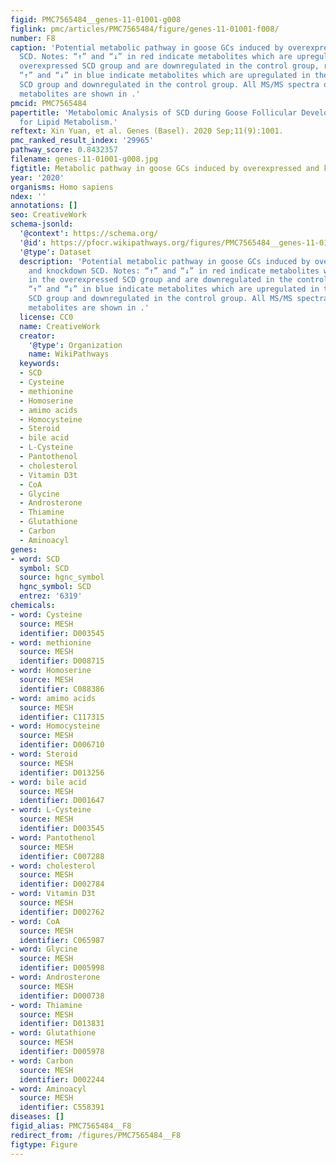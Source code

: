 ```yaml
---
figid: PMC7565484__genes-11-01001-g008
figlink: pmc/articles/PMC7565484/figure/genes-11-01001-f008/
number: F8
caption: 'Potential metabolic pathway in goose GCs induced by overexpressed and knockdown
  SCD. Notes: “↑” and “↓” in red indicate metabolites which are upregulated in the
  overexpressed SCD group and are downregulated in the control group, respectively;
  “↑” and “↓” in blue indicate metabolites which are upregulated in the knockdown
  SCD group and downregulated in the control group. All MS/MS spectra of those important
  metabolites are shown in .'
pmcid: PMC7565484
papertitle: 'Metabolomic Analysis of SCD during Goose Follicular Development: Implications
  for Lipid Metabolism.'
reftext: Xin Yuan, et al. Genes (Basel). 2020 Sep;11(9):1001.
pmc_ranked_result_index: '29965'
pathway_score: 0.8432357
filename: genes-11-01001-g008.jpg
figtitle: Metabolic pathway in goose GCs induced by overexpressed and knockdown SCD
year: '2020'
organisms: Homo sapiens
ndex: ''
annotations: []
seo: CreativeWork
schema-jsonld:
  '@context': https://schema.org/
  '@id': https://pfocr.wikipathways.org/figures/PMC7565484__genes-11-01001-g008.html
  '@type': Dataset
  description: 'Potential metabolic pathway in goose GCs induced by overexpressed
    and knockdown SCD. Notes: “↑” and “↓” in red indicate metabolites which are upregulated
    in the overexpressed SCD group and are downregulated in the control group, respectively;
    “↑” and “↓” in blue indicate metabolites which are upregulated in the knockdown
    SCD group and downregulated in the control group. All MS/MS spectra of those important
    metabolites are shown in .'
  license: CC0
  name: CreativeWork
  creator:
    '@type': Organization
    name: WikiPathways
  keywords:
  - SCD
  - Cysteine
  - methionine
  - Homoserine
  - amimo acids
  - Homocysteine
  - Steroid
  - bile acid
  - L-Cysteine
  - Pantothenol
  - cholesterol
  - Vitamin D3t
  - CoA
  - Glycine
  - Androsterone
  - Thiamine
  - Glutathione
  - Carbon
  - Aminoacyl
genes:
- word: SCD
  symbol: SCD
  source: hgnc_symbol
  hgnc_symbol: SCD
  entrez: '6319'
chemicals:
- word: Cysteine
  source: MESH
  identifier: D003545
- word: methionine
  source: MESH
  identifier: D008715
- word: Homoserine
  source: MESH
  identifier: C088386
- word: amimo acids
  source: MESH
  identifier: C117315
- word: Homocysteine
  source: MESH
  identifier: D006710
- word: Steroid
  source: MESH
  identifier: D013256
- word: bile acid
  source: MESH
  identifier: D001647
- word: L-Cysteine
  source: MESH
  identifier: D003545
- word: Pantothenol
  source: MESH
  identifier: C007288
- word: cholesterol
  source: MESH
  identifier: D002784
- word: Vitamin D3t
  source: MESH
  identifier: D002762
- word: CoA
  source: MESH
  identifier: C065987
- word: Glycine
  source: MESH
  identifier: D005998
- word: Androsterone
  source: MESH
  identifier: D000738
- word: Thiamine
  source: MESH
  identifier: D013831
- word: Glutathione
  source: MESH
  identifier: D005978
- word: Carbon
  source: MESH
  identifier: D002244
- word: Aminoacyl
  source: MESH
  identifier: C558391
diseases: []
figid_alias: PMC7565484__F8
redirect_from: /figures/PMC7565484__F8
figtype: Figure
---
```

